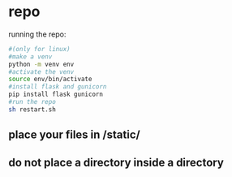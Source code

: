 # repo
running the repo:
```sh
#(only for linux)
#make a venv
python -m venv env
#activate the venv
source env/bin/activate
#install flask and gunicorn
pip install flask gunicorn
#run the repo
sh restart.sh
```
  
  
## place your files in /static/
## do not place a directory inside a directory
